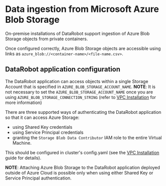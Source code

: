 # Data ingestion from Microsoft Azure Blob Storage

On-premise installations of DataRobot support ingestion of Azure Blob Storage objects from private containers.

Once configured correctly, Azure Blob Storage objects are accessible using links as `azure_blob://<container-name>/<file-name.csv>`.

## DataRobot application configuration
 
The DataRobot application can access objects within a single Storage Account that is specified in `AZURE_BLOB_STORAGE_ACCOUNT_NAME`.
**NOTE**:  It is not necessary to set the `AZURE_BLOB_STORAGE_ACCOUNT_NAME` once you are using `AZURE_BLOB_STORAGE_CONNECTION_STRING` (refer to [VPC Installation](./vpc-installation.md) for more information)

There are three supported ways of authenticating the DataRobot application so that it can access Azure Storage:

- using Shared Key credentials
- using Service Principal credentials
- granting the `Storage Blob Data Contributor` IAM role to the entire Virtual Machine.

This should be configured in cluster's config.yaml (see the [VPC Installation](./vpc-installation.md) guide for details).

**NOTE**: Attaching Azure Blob Storage to the DataRobot application deployed outside of Azure Cloud is possible only when using either Shared Key or Service Principal authentication.
